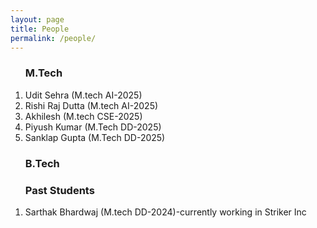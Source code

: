 ```yaml
---
layout: page
title: People
permalink: /people/
---
```

<ol>
 <h3> M.Tech </h3> 
<li>
Udit Sehra (M.tech AI-2025)
</li>
 <li>
 Rishi Raj Dutta (M.tech AI-2025)
 </li>
 <li>
  Akhilesh (M.tech CSE-2025)
 </li>
 <li>
 Piyush Kumar (M.Tech DD-2025)
 </li>
 <li>
 Sanklap Gupta (M.Tech DD-2025)
 </li>
</ol>
<ol>
 <h3> B.Tech </h3>
 </ol>

 <ol>
 <h3> Past Students </h3> 
<li> Sarthak Bhardwaj (M.tech DD-2024)-currently working in Striker Inc </li>
 </ol>
